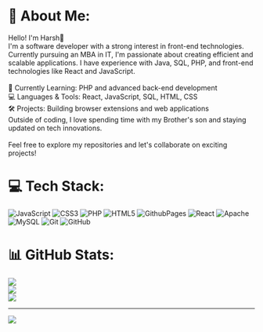 

# 💫 About Me:
Hello! I'm Harsh👋<br>I'm a software developer with a strong interest in front-end technologies. Currently pursuing an MBA in IT, I'm passionate about creating efficient and scalable applications. I have experience with Java, SQL, PHP, and front-end technologies like React and JavaScript.<br><br>🌱 Currently Learning: PHP and advanced back-end development<br>💻 Languages & Tools: React, JavaScript, SQL, HTML, CSS<br>🛠️ Projects: Building browser extensions and web applications<br>Outside of coding, I love spending time with my Brother's son and staying updated on tech innovations.<br><br>Feel free to explore my repositories and let's collaborate on exciting projects!


# 💻 Tech Stack:
![JavaScript](https://img.shields.io/badge/javascript-%23323330.svg?style=for-the-badge&logo=javascript&logoColor=%23F7DF1E) ![CSS3](https://img.shields.io/badge/css3-%231572B6.svg?style=for-the-badge&logo=css3&logoColor=white) ![PHP](https://img.shields.io/badge/php-%23777BB4.svg?style=for-the-badge&logo=php&logoColor=white) ![HTML5](https://img.shields.io/badge/html5-%23E34F26.svg?style=for-the-badge&logo=html5&logoColor=white) ![GithubPages](https://img.shields.io/badge/github%20pages-121013?style=for-the-badge&logo=github&logoColor=white) ![React](https://img.shields.io/badge/react-%2320232a.svg?style=for-the-badge&logo=react&logoColor=%2361DAFB) ![Apache](https://img.shields.io/badge/apache-%23D42029.svg?style=for-the-badge&logo=apache&logoColor=white) ![MySQL](https://img.shields.io/badge/mysql-4479A1.svg?style=for-the-badge&logo=mysql&logoColor=white) ![Git](https://img.shields.io/badge/git-%23F05033.svg?style=for-the-badge&logo=git&logoColor=white) ![GitHub](https://img.shields.io/badge/github-%23121011.svg?style=for-the-badge&logo=github&logoColor=white)
# 📊 GitHub Stats:
![](https://github-readme-stats.vercel.app/api?username=HarshTarale&theme=dark&hide_border=false&include_all_commits=false&count_private=false)<br/>
![](https://github-readme-streak-stats.herokuapp.com/?user=HarshTarale&theme=dark&hide_border=false)<br/>
![](https://github-readme-stats.vercel.app/api/top-langs/?username=HarshTarale&theme=dark&hide_border=false&include_all_commits=false&count_private=false&layout=compact)

---
[![](https://visitcount.itsvg.in/api?id=HarshTarale&icon=0&color=0)](https://visitcount.itsvg.in)

<!-- Proudly created with GPRM ( https://gprm.itsvg.in ) -->

